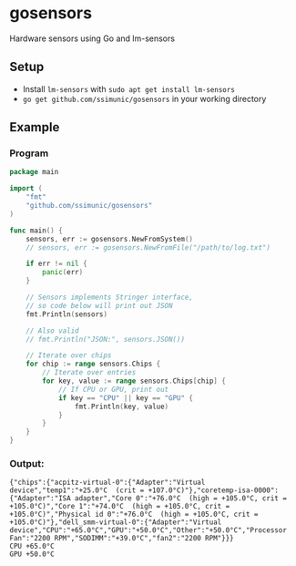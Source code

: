 # gosensors

Hardware sensors using Go and lm-sensors

## Setup
* Install `lm-sensors` with `sudo apt get install lm-sensors`
* `go get github.com/ssimunic/gosensors` in your working directory

## Example

### Program

```go
package main

import (
	"fmt"
	"github.com/ssimunic/gosensors"
)

func main() {
	sensors, err := gosensors.NewFromSystem()
	// sensors, err := gosensors.NewFromFile("/path/to/log.txt")

	if err != nil {
		panic(err)
	}

	// Sensors implements Stringer interface,
	// so code below will print out JSON
	fmt.Println(sensors)

	// Also valid
	// fmt.Println("JSON:", sensors.JSON())

	// Iterate over chips
	for chip := range sensors.Chips {
		// Iterate over entries
		for key, value := range sensors.Chips[chip] {
			// If CPU or GPU, print out
			if key == "CPU" || key == "GPU" {
				fmt.Println(key, value)
			}
		}
	}
}
```

### Output:
```
{"chips":{"acpitz-virtual-0":{"Adapter":"Virtual device","temp1":"+25.0°C  (crit = +107.0°C)"},"coretemp-isa-0000":{"Adapter":"ISA adapter","Core 0":"+76.0°C  (high = +105.0°C, crit = +105.0°C)","Core 1":"+74.0°C  (high = +105.0°C, crit = +105.0°C)","Physical id 0":"+76.0°C  (high = +105.0°C, crit = +105.0°C)"},"dell_smm-virtual-0":{"Adapter":"Virtual device","CPU":"+65.0°C","GPU":"+50.0°C","Other":"+50.0°C","Processor Fan":"2200 RPM","SODIMM":"+39.0°C","fan2":"2200 RPM"}}}
CPU +65.0°C
GPU +50.0°C
```
